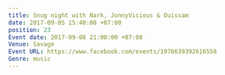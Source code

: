 ```yaml
---
title: Snug night with Nark, JonnyVicious & Ouissam
date: 2017-09-05 15:40:00 +07:00
position: 23
Event date: 2017-09-08 21:00:00 +07:00
Venue: Savage
Event URL: https://www.facebook.com/events/1976639392616558
Genre: music
---
```


